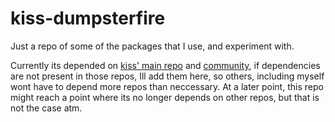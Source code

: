 # kiss-dumpsterfire


Just a repo of some of the packages that I use, and experiment with.

Currently its depended on [kiss' main repo](https://github.com/kiss-community/repo-main) and [community](https://github.com/kiss-community/repo-community), if dependencies are not  present in those repos, Ill add them here, so others, including myself wont have to depend more repos than neccessary. At a later point, this repo might reach a point where its no longer depends on other repos, but that is not the case atm.

